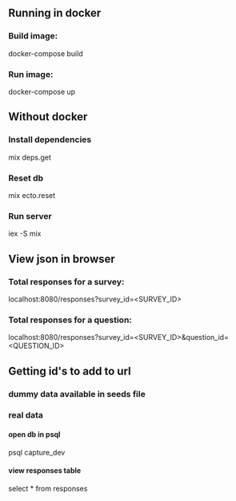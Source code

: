 ## Running in docker
### Build image:
docker-compose build
### Run image:
docker-compose up

## Without docker
### Install dependencies
mix deps.get
### Reset db
mix ecto.reset
### Run server
iex -S mix

## View json in browser
### Total responses for a survey:
localhost:8080/responses?survey_id=<SURVEY_ID>
### Total responses for a question:
localhost:8080/responses?survey_id=<SURVEY_ID>&question_id=<QUESTION_ID>

## Getting id's to add to url
### dummy data available in seeds file
### real data
#### open db in psql
psql capture_dev
#### view responses table
select * from responses